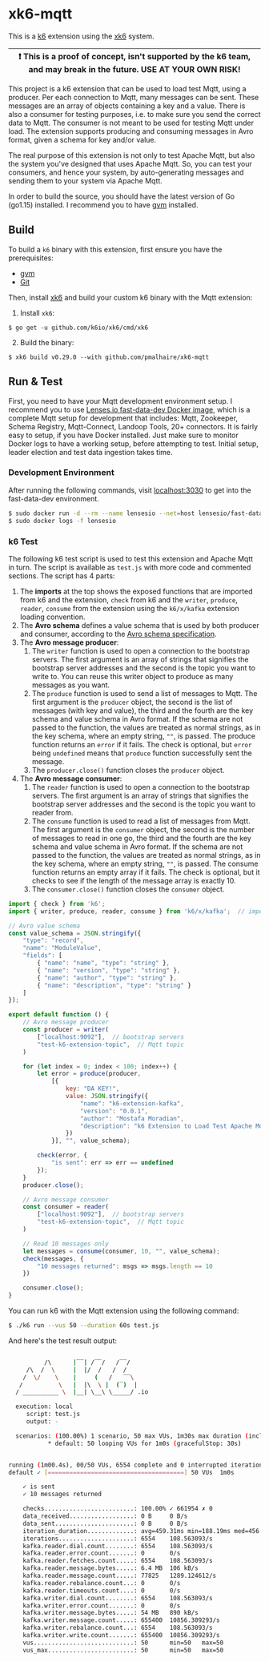 # xk6-mqtt

This is a [k6](https://github.com/loadimpact/k6) extension using the [xk6](https://github.com/k6io/xk6) system.

| :exclamation: This is a proof of concept, isn't supported by the k6 team, and may break in the future. USE AT YOUR OWN RISK! |
| ---------------------------------------------------------------------------------------------------------------------------- |

This project is a k6 extension that can be used to load test Mqtt, using a producer. Per each connection to Mqtt, many messages can be sent. These messages are an array of objects containing a key and a value. There is also a consumer for testing purposes, i.e. to make sure you send the correct data to Mqtt. The consumer is not meant to be used for testing Mqtt under load. The extension supports producing and consuming messages in Avro format, given a schema for key and/or value.

The real purpose of this extension is not only to test Apache Mqtt, but also the system you've designed that uses Apache Mqtt. So, you can test your consumers, and hence your system, by auto-generating messages and sending them to your system via Apache Mqtt.

In order to build the source, you should have the latest version of Go (go1.15) installed. I recommend you to have [gvm](https://github.com/moovweb/gvm) installed.

## Build

To build a `k6` binary with this extension, first ensure you have the prerequisites:

- [gvm](https://github.com/moovweb/gvm)
- [Git](https://git-scm.com/)

Then, install [xk6](https://github.com/k6io/xk6) and build your custom k6 binary with the Mqtt extension:

1. Install `xk6`:
  ```shell
  $ go get -u github.com/k6io/xk6/cmd/xk6
  ```

2. Build the binary:
  ```shell
  $ xk6 build v0.29.0 --with github.com/pmalhaire/xk6-mqtt
  ```

## Run & Test

First, you need to have your Mqtt development environment setup. I recommend you to use [Lenses.io fast-data-dev Docker image](https://github.com/lensesio/fast-data-dev), which is a complete Mqtt setup for development that includes: Mqtt, Zookeeper, Schema Registry, Mqtt-Connect, Landoop Tools, 20+ connectors. It is fairly easy to setup, if you have Docker installed. Just make sure to monitor Docker logs to have a working setup, before attempting to test. Initial setup, leader election and test data ingestion takes time.

### Development Environment

After running the following commands, visit [localhost:3030](http://localhost:3030) to get into the fast-data-dev environment.

```bash
$ sudo docker run -d --rm --name lensesio --net=host lensesio/fast-data-dev
$ sudo docker logs -f lensesio
```

### k6 Test

The following k6 test script is used to test this extension and Apache Mqtt in turn. The script is available as `test.js` with more code and commented sections. The script has 4 parts:

1. The __imports__ at the top shows the exposed functions that are imported from k6 and the extension, `check` from k6 and the `writer`, `produce`, `reader`, `consume` from the extension using the `k6/x/kafka` extension loading convention.
2. The __Avro schema__ defines a value schema that is used by both producer and consumer, according to the [Avro schema specification](https://avro.apache.org/docs/current/spec.html).
3. The __Avro message producer__:
    1. The `writer` function is used to open a connection to the bootstrap servers. The first argument is an array of strings that signifies the bootstrap server addresses and the second is the topic you want to write to. You can reuse this writer object to produce as many messages as you want.
    2. The `produce` function is used to send a list of messages to Mqtt. The first argument is the `producer` object, the second is the list of messages (with key and value), the third and  the fourth are the key schema and value schema in Avro format. If the schema are not passed to the function, the values are treated as normal strings, as in the key schema, where an empty string, `""`, is passed.
    The produce function returns an `error` if it fails. The check is optional, but `error` being `undefined` means that `produce` function successfully sent the message.
    3. The `producer.close()` function closes the `producer` object.
4. The __Avro message consumer__:
    1. The `reader` function is used to open a connection to the bootstrap servers. The first argument is an array of strings that signifies the bootstrap server addresses and the second is the topic you want to reader from.
    2. The `consume` function is used to read a list of messages from Mqtt. The first argument is the `consumer` object, the second is the number of messages to read in one go, the third and  the fourth are the key schema and value schema in Avro format. If the schema are not passed to the function, the values are treated as normal strings, as in the key schema, where an empty string, `""`, is passed.
    The consume function returns an empty array if it fails. The check is optional, but it checks to see if the length of the message array is exactly 10.
    3. The `consumer.close()` function closes the `consumer` object.

```javascript
import { check } from 'k6';
import { writer, produce, reader, consume } from 'k6/x/kafka';  // import kafka extension

// Avro value schema
const value_schema = JSON.stringify({
    "type": "record",
    "name": "ModuleValue",
    "fields": [
        { "name": "name", "type": "string" },
        { "name": "version", "type": "string" },
        { "name": "author", "type": "string" },
        { "name": "description", "type": "string" }
    ]
});

export default function () {
    // Avro message producer
    const producer = writer(
        ["localhost:9092"],  // bootstrap servers
        "test-k6-extension-topic",  // Mqtt topic
    )

    for (let index = 0; index < 100; index++) {
        let error = produce(producer,
            [{
                key: "DA KEY!",
                value: JSON.stringify({
                    "name": "k6-extension-kafka",
                    "version": "0.0.1",
                    "author": "Mostafa Moradian",
                    "description": "k6 Extension to Load Test Apache Mqtt"
                })
            }], "", value_schema);

        check(error, {
            "is sent": err => err == undefined
        });
    }
    producer.close();

    // Avro message consumer
    const consumer = reader(
        ["localhost:9092"],  // bootstrap servers
        "test-k6-extension-topic",  // Mqtt topic
    )

    // Read 10 messages only
    let messages = consume(consumer, 10, "", value_schema);
    check(messages, {
        "10 messages returned": msgs => msgs.length == 10
    })

    consumer.close();
}
```

You can run k6 with the Mqtt extension using the following command:

```bash
$ ./k6 run --vus 50 --duration 60s test.js
```

And here's the test result output:

```bash

          /\      |‾‾| /‾‾/   /‾‾/
     /\  /  \     |  |/  /   /  /
    /  \/    \    |     (   /   ‾‾\
   /          \   |  |\  \ |  (‾)  |
  / __________ \  |__| \__\ \_____/ .io

  execution: local
     script: test.js
     output: -

  scenarios: (100.00%) 1 scenario, 50 max VUs, 1m30s max duration (incl. graceful stop):
           * default: 50 looping VUs for 1m0s (gracefulStop: 30s)


running (1m00.4s), 00/50 VUs, 6554 complete and 0 interrupted iterations
default ✓ [======================================] 50 VUs  1m0s

    ✓ is sent
    ✓ 10 messages returned

    checks.........................: 100.00% ✓ 661954 ✗ 0
    data_received..................: 0 B     0 B/s
    data_sent......................: 0 B     0 B/s
    iteration_duration.............: avg=459.31ms min=188.19ms med=456.26ms max=733.67ms p(90)=543.22ms p(95)=572.76ms
    iterations.....................: 6554    108.563093/s
    kafka.reader.dial.count........: 6554    108.563093/s
    kafka.reader.error.count.......: 0       0/s
    kafka.reader.fetches.count.....: 6554    108.563093/s
    kafka.reader.message.bytes.....: 6.4 MB  106 kB/s
    kafka.reader.message.count.....: 77825   1289.124612/s
    kafka.reader.rebalance.count...: 0       0/s
    kafka.reader.timeouts.count....: 0       0/s
    kafka.writer.dial.count........: 6554    108.563093/s
    kafka.writer.error.count.......: 0       0/s
    kafka.writer.message.bytes.....: 54 MB   890 kB/s
    kafka.writer.message.count.....: 655400  10856.309293/s
    kafka.writer.rebalance.count...: 6554    108.563093/s
    kafka.writer.write.count.......: 655400  10856.309293/s
    vus............................: 50      min=50   max=50
    vus_max........................: 50      min=50   max=50
```
